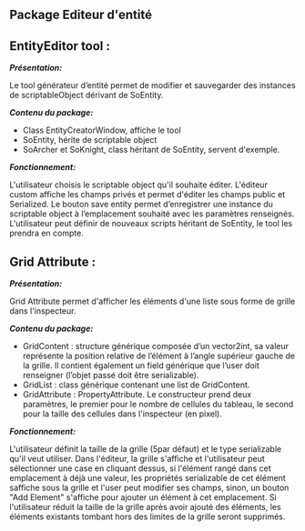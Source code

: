 ## Package Editeur d'entité

## **EntityEditor tool :**

***Présentation:***

Le tool générateur d’entité permet de modifier et sauvegarder des instances de scriptableObject dérivant de SoEntity. 

***Contenu du package:***
- Class EntityCreatorWindow, affiche le tool 
- SoEntity, hérite de scriptable object
- SoArcher et SoKnight, class héritant de SoEntity, servent d'exemple. 

***Fonctionnement:***

L'utilisateur choisis le scriptable object qu'il souhaite éditer. 
L'éditeur custom affiche les champs privés et permet d'éditer les champs public et Serialized.
Le bouton save entity permet d’enregistrer une instance du scriptable object à l’emplacement souhaité avec les paramètres renseignés. L'utilisateur peut définir de nouveaux scripts héritant de SoEntity, le tool les prendra en compte. 

## **Grid Attribute :**

***Présentation:***

Grid Attribute permet d'afficher les éléments d'une liste sous forme de grille dans l'inspecteur.

***Contenu du package:***
- GridContent  : structure générique composée d’un vector2int, sa valeur représente la position relative de l’élément à l’angle supérieur gauche de la grille. Il contient également un field générique que l’user doit renseigner (l’objet passé doit être serializable).
- GridList : class générique contenant une list de GridContent.
- GridAttribute : PropertyAttribute. Le constructeur prend deux paramètres, le premier pour le nombre de cellules du tableau, le second pour la taille des cellules dans l'inspecteur (en pixel).

***Fonctionnement:***

L'utilisateur définit la taille de la grille (5par défaut) et le type serializable qu'il veut utiliser. 
Dans l'éditeur, la grille s'affiche et l'utilisateur peut sélectionner une case en cliquant dessus, si l'élément rangé dans cet emplacement à déjà une valeur, les propriétés serializable de cet élément saffiche sous la grille et l'user peut modifier ses champs, sinon, un bouton "Add Element" s'affiche pour ajouter un élément à cet emplacement.
Si l'utilisateur réduit la taille de la grille après avoir ajouté des éléments, les éléments existants tombant hors des limites de la grille seront supprimés.
